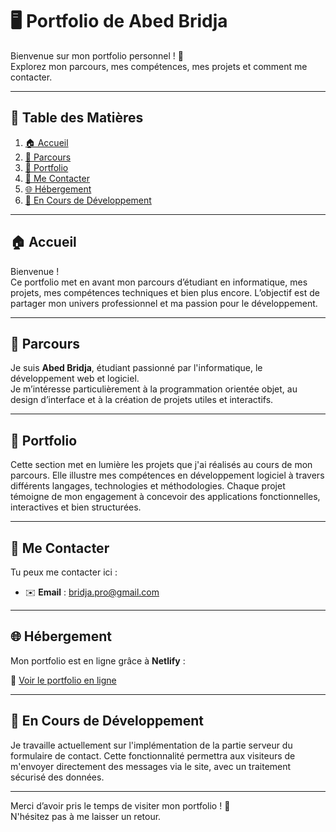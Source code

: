 # 🖥️ Portfolio de Abed Bridja

Bienvenue sur mon portfolio personnel ! 🚀  
Explorez mon parcours, mes compétences, mes projets et comment me contacter.

---

## 📌 Table des Matières
1. [🏠 Accueil](#-accueil)
2. [👤 Parcours](#-parcours)
3. [💼 Portfolio](#-portfolio)
4. [📧 Me Contacter](#-me-contacter)
5. [🌐 Hébergement](#-hébergement)
6. [🚧 En Cours de Développement](#-En-Cours-de-Développement)

---

## 🏠 Accueil
Bienvenue !  
Ce portfolio met en avant mon parcours d’étudiant en informatique, mes projets, mes compétences techniques et bien plus encore. L’objectif est de partager mon univers professionnel et ma passion pour le développement.

---

## 👤 Parcours
Je suis **Abed Bridja**, étudiant passionné par l'informatique, le développement web et logiciel.  
Je m’intéresse particulièrement à la programmation orientée objet, au design d’interface et à la création de projets utiles et interactifs.

---

## 💼 Portfolio
Cette section met en lumière les projets que j'ai réalisés au cours de mon parcours. Elle illustre mes compétences en développement logiciel à travers différents langages, technologies et méthodologies. Chaque projet témoigne de mon engagement à concevoir des applications fonctionnelles, interactives et bien structurées.

---

## 📧 Me Contacter
Tu peux me contacter ici :
- ✉️ **Email** : [bridja.pro@gmail.com](mailto:bridja.pro@gmail.com)

---

## 🌐 Hébergement
Mon portfolio est en ligne grâce à **Netlify** :

🔗 [Voir le portfolio en ligne](https://ab3d0.netlify.app/)

---

## 🚧 En Cours de Développement
Je travaille actuellement sur l'implémentation de la partie serveur du formulaire de contact. Cette fonctionnalité permettra aux visiteurs de m'envoyer directement des messages via le site, avec un traitement sécurisé des données.

---

Merci d’avoir pris le temps de visiter mon portfolio ! 🌟  
N'hésitez pas à me laisser un retour.
